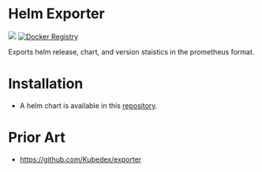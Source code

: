 # Helm Exporter

[![](https://images.microbadger.com/badges/image/sstarcher/helm_exporter.svg)](http://microbadger.com/images/sstarcher/helm_exporter "Get your own image badge on microbadger.com")
[![Docker Registry](https://img.shields.io/docker/pulls/sstarcher/helm_exporter.svg)](https://registry.hub.docker.com/u/sstarcher/helm_exporter)&nbsp;

Exports helm release, chart, and version staistics in the prometheus format.

# Installation
* A helm chart is available in this [repository](./helm_exporter).

# Prior Art
* https://github.com/Kubedex/exporter
